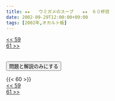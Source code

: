 ```yaml
---
title: ★★　　ウミガメのスープ　　★★　６０杯目
date: 2002-09-29T12:00:00+09:00
tags: [2002年,オカルト板]
---
```

<div class="th_left"><a href="../59"><< 59</a></div>
<div class="th_right"><a href="../61">61 >></a></div>
<br><br>
<script src="../../js/cupsoup.js"></script>
<form>
<input type="button" value="問題と解説のみにする" onClick="toggleCupsoup()">
</form>
{{< 60 >}}
<div class="th_left"><a href="../59"><< 59</a></div>
<div class="th_right"><a href="../61">61 >></a></div>